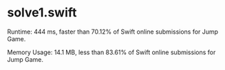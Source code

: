 # solve1.swift

Runtime: 444 ms, faster than 70.12% of Swift online submissions for Jump Game.

Memory Usage: 14.1 MB, less than 83.61% of Swift online submissions for Jump Game.
